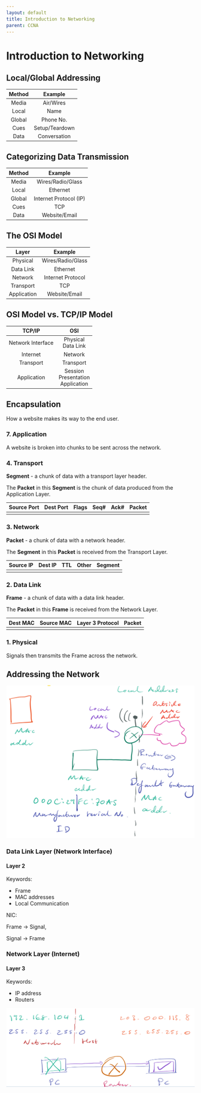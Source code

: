 ```yaml
---
layout: default
title: Introduction to Networking
parent: CCNA
---
```


# Introduction to Networking

## Local/Global Addressing 

| Method |    Example     |
| :----: | :------------: |
| Media  |   Air/Wires    |
| Local  |      Name      |
| Global |   Phone No.    |
|  Cues  | Setup/Teardown |
|  Data  |  Conversation  |

## Categorizing Data Transmission

| Method |        Example         |
| :----: | :--------------------: |
| Media  |   Wires/Radio/Glass    |
| Local  |        Ethernet        |
| Global | Internet Protocol (IP) |
|  Cues  |          TCP           |
|  Data  |     Website/Email      |

## The OSI Model

|    Layer    |      Example      |
| :---------: | :---------------: |
|  Physical   | Wires/Radio/Glass |
|  Data Link  |     Ethernet      |
|   Network   | Internet Protocol |
|  Transport  |        TCP        |
| Application |   Website/Email   |

## OSI Model vs. TCP/IP Model

|      TCP/IP       |                    OSI                     |
| :---------------: | :----------------------------------------: |
| Network Interface |          Physical<br />Data Link           |
|     Internet      |                  Network                   |
|     Transport     |                 Transport                  |
|    Application    | Session<br />Presentation<br />Application |

## Encapsulation

How a website makes its way to the end user.

### 7. Application 

A website is broken into chunks to be sent across the network.

### 4. Transport

**Segment** - a chunk of data with a transport layer header.

The **Packet** in this **Segment** is the chunk of data produced from the Application Layer.

| Source Port | Dest Port | Flags | Seq# | Ack# | Packet |
| ----------- | --------- | ----- | ---- | ---- | ------ |
|             |           |       |      |      |        |

### 3. Network

**Packet** - a chunk of data with a network header.

The **Segment** in this **Packet** is received from the Transport Layer.

| Source IP | Dest IP | TTL  | Other | Segment |
| --------- | ------- | ---- | ----- | ------- |
|           |         |      |       |         |

### 2. Data Link

**Frame** - a chunk of data with a data link header.

The **Packet** in this **Frame** is received from the Network Layer.

| Dest MAC | Source MAC | Layer 3 Protocol | Packet |
| -------- | ---------- | ---------------- | ------ |
|          |            |                  |        |

### 1. Physical

Signals then transmits the Frame across the network.

## Addressing the Network

![Home Network Diagram](/assets/images/CCNA/home-network-diagram.jpg)

### Data Link Layer (Network Interface)

#### Layer 2

Keywords:

- Frame
- MAC addresses 
- Local Communication

NIC: 

Frame -> Signal, 

Signal -> Frame

### Network Layer (Internet)

#### Layer 3

Keywords:

- IP address
- Routers

![Router Diagram](/assets/images/CCNA/router-diagram.jpg)

